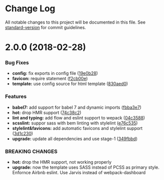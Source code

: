 # Change Log

All notable changes to this project will be documented in this file. See [standard-version](https://github.com/conventional-changelog/standard-version) for commit guidelines.

<a name="2.0.0"></a>
# 2.0.0 (2018-02-28)


### Bug Fixes

* **config:** fix exports in config file ([19e0b28](https://github.com/taverasmisael/Webpack-Starter-Kit/commit/19e0b28))
* **favicon:** require statement ([f2cb00e](https://github.com/taverasmisael/Webpack-Starter-Kit/commit/f2cb00e))
* **template:** use config source for html template ([830aed0](https://github.com/taverasmisael/Webpack-Starter-Kit/commit/830aed0))


### Features

* **babel7:** add support for babel 7 and dynamic imports ([fbba3e7](https://github.com/taverasmisael/Webpack-Starter-Kit/commit/fbba3e7))
* **hot:** drop HMR support ([74c38c2](https://github.com/taverasmisael/Webpack-Starter-Kit/commit/74c38c2))
* **lint and typing:** add flow and eslint support to wepack ([04c3588](https://github.com/taverasmisael/Webpack-Starter-Kit/commit/04c3588))
* **scsslint:** suppor sass with bem linting with stylelint ([e76c535](https://github.com/taverasmisael/Webpack-Starter-Kit/commit/e76c535))
* **stylelint&favicons:** add automatic favicons and stylelint support ([3d1c230](https://github.com/taverasmisael/Webpack-Starter-Kit/commit/3d1c230))
* **upgrade:** update all dependencies and use stage-1 ([349fbbd](https://github.com/taverasmisael/Webpack-Starter-Kit/commit/349fbbd))


### BREAKING CHANGES

* **hot:** drop the HMR support, not working properly
* **upgrade:** now the template uses SASS instead of PCSS as primary style. Enfornce Airbnb eslint. Use Jarvis instead of webpack-dashboard

